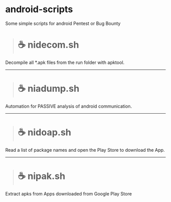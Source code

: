 # android-scripts
Some simple scripts for android Pentest or Bug Bounty

># ☕ nidecom.sh
Decompile all *.apk files from the run folder with apktool.

---
># ☕ niadump.sh
Automation for PASSIVE analysis of android communication.

---
># ☕ nidoap.sh
Read a list of package names and open the Play Store to download the App.

---
># ☕ nipak.sh
Extract apks from Apps downloaded from Google Play Store
